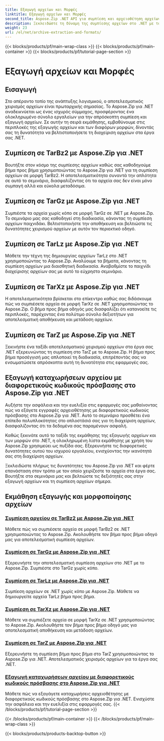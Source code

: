 ```yaml
---
title: Εξαγωγή αρχείων και Μορφές
linktitle: Εξαγωγή αρχείων και Μορφές
second_title: Aspose.Zip .NET API για συμπίεση και αρχειοθέτηση αρχείων
description: Ξεκλειδώστε τη δύναμη της συμπίεσης αρχείων στο .NET με το Aspose.Zip. Μάθετε να συμπιέζετε αρχεία σε διάφορες μορφές όπως TarBz2, TarGz και TarZ για αποτελεσματική αποθήκευση.
weight: 23
url: /el/net/archive-extraction-and-formats/
---
```


{{< blocks/products/pf/main-wrap-class >}}
{{< blocks/products/pf/main-container >}}
{{< blocks/products/pf/tutorial-page-section >}}

# Εξαγωγή αρχείων και Μορφές


## Εισαγωγή

Στο απέραντο τοπίο της ανάπτυξης λογισμικού, ο αποτελεσματικός χειρισμός αρχείων είναι πρωταρχικής σημασίας. Το Aspose.Zip για .NET αναδεικνύεται ως ένας ισχυρός σύμμαχος, προσφέροντας ένα ολοκληρωμένο σύνολο εργαλείων για την απρόσκοπτη συμπίεση και εξαγωγή αρχείων. Σε αυτήν τη σειρά εκμάθησης, εμβαθύνουμε στις περιπλοκές της εξαγωγής αρχείων και των διαφόρων μορφών, δίνοντάς σας τη δυνατότητα να βελτιστοποιήσετε τη διαχείριση αρχείων στα έργα σας .NET.

## Συμπίεση σε TarBz2 με Aspose.Zip για .NET

Βουτήξτε στον κόσμο της συμπίεσης αρχείων καθώς σας καθοδηγούμε βήμα προς βήμα χρησιμοποιώντας το Aspose.Zip για .NET για τη συμπίεση αρχείων σε μορφή TarBz2. Η αποτελεσματικότητα συναντά την απλότητα σε αυτό το σεμινάριο, διασφαλίζοντας ότι τα αρχεία σας δεν είναι μόνο συμπαγή αλλά και εύκολα μεταδόσιμα.

## Συμπίεση σε TarGz με Aspose.Zip για .NET

Συμπιέστε τα αρχεία χωρίς κόπο σε μορφή TarGz σε .NET με Aspose.Zip. Το σεμινάριο μας σας καθοδηγεί στη διαδικασία, κάνοντας τη συμπίεση αρχείων παιχνιδάκι. Βελτιστοποιήστε την αποθήκευση και βελτιώστε τις δυνατότητες χειρισμού αρχείων με αυτόν τον περιεκτικό οδηγό.

## Συμπίεση σε TarLz με Aspose.Zip για .NET

Μάθετε την τέχνη της δημιουργίας αρχείων TarLz στο .NET χρησιμοποιώντας το Aspose.Zip. Αναλύουμε τα βήματα, κάνοντας τη συμπίεση αρχείων μια διαισθητική διαδικασία. Αναβαθμίστε το παιχνίδι διαχείρισης αρχείων σας με αυτό το εύχρηστο σεμινάριο.

## Συμπίεση σε TarXz με Aspose.Zip για .NET

Η αποτελεσματικότητα βρίσκεται στο επίκεντρο καθώς σας διδάσκουμε πώς να συμπιέσετε αρχεία σε μορφή TarXz σε .NET χρησιμοποιώντας το Aspose.Zip. Ο βήμα προς βήμα οδηγός μας διασφαλίζει ότι κατανοείτε τις περιπλοκές, παρέχοντας ένα πολύτιμο σύνολο δεξιοτήτων για αποτελεσματική αποθήκευση και μετάδοση αρχείων.

## Συμπίεση σε TarZ με Aspose.Zip για .NET

Ξεκινήστε ένα ταξίδι αποτελεσματικού χειρισμού αρχείων στα έργα σας .NET εξερευνώντας τη συμπίεση στο TarZ με το Aspose.Zip. Η βήμα προς βήμα προσέγγισή μας απλοποιεί τη διαδικασία, επιτρέποντάς σας να ενσωματώσετε απρόσκοπτα αυτή τη δυνατότητα στις εφαρμογές σας.

## Εξαγωγή καταχωρήσεων αρχείου με διαφορετικούς κωδικούς πρόσβασης στο Aspose.Zip για .NET

Αυξήστε την ασφάλεια και την ευελιξία στις εφαρμογές σας μαθαίνοντας πώς να εξάγετε εγγραφές αρχειοθέτησης με διαφορετικούς κωδικούς πρόσβασης στο Aspose.Zip για .NET. Αυτό το σεμινάριο προσθέτει ένα επίπεδο πολυπλοκότητας στο οπλοστάσιό σας για τη διαχείριση αρχείων, διασφαλίζοντας ότι τα δεδομένα σας παραμένουν ασφαλή.

Καθώς ξεκινάτε αυτό το ταξίδι της εκμάθησης της εξαγωγής αρχείων και των μορφών στο .NET, η ολοκληρωμένη λίστα εκμάθησης με χρήση του Aspose.Zip χρησιμεύει ως πυξίδα σας. Εξερευνήστε τις διαφορετικές δυνατότητες αυτού του ισχυρού εργαλείου, ενισχύοντας την ικανότητά σας στη διαχείριση αρχείων.

Ξεκλειδώστε πλήρως τις δυνατότητες του Aspose.Zip για .NET και φέρτε επανάσταση στον τρόπο με τον οποίο χειρίζεστε τα αρχεία στα έργα σας. Βουτήξτε στα σεμινάρια μας και βελτιώστε τις δεξιότητές σας στην εξαγωγή αρχείων και τη συμπίεση αρχείων σήμερα.

## Εκμάθηση εξαγωγής και μορφοποίησης αρχείων
### [Συμπίεση αρχείου σε TarBz2 με Aspose.Zip για .NET](./compress-to-tar-bz2/)
Μάθετε πώς να συμπιέσετε αρχεία σε μορφή TarBz2 σε .NET χρησιμοποιώντας το Aspose.Zip. Ακολουθήστε τον βήμα προς βήμα οδηγό μας για αποτελεσματική συμπίεση αρχείων.
### [Συμπίεση σε TarGz με Aspose.Zip για .NET](./compress-to-tar-gz/)
Εξερευνήστε την αποτελεσματική συμπίεση αρχείων στο .NET με το Aspose.Zip. Συμπιέστε στο TarGz χωρίς κόπο.
### [Συμπίεση σε TarLz με Aspose.Zip για .NET](./compress-to-tar-lz/)
Συμπίεση αρχείων σε .NET χωρίς κόπο με Aspose.Zip. Μάθετε να δημιουργείτε αρχεία TarLz βήμα προς βήμα.
### [Συμπίεση σε TarXz με Aspose.Zip για .NET](./compress-to-tar-xz/)
Μάθετε να συμπιέζετε αρχεία σε μορφή TarXz σε .NET χρησιμοποιώντας το Aspose.Zip. Ακολουθήστε τον βήμα προς βήμα οδηγό μας για αποτελεσματική αποθήκευση και μετάδοση αρχείων.
### [Συμπίεση σε TarZ με Aspose.Zip για .NET](./compress-to-tar-z/)
Εξερευνήστε τη συμπίεση βήμα προς βήμα στο TarZ χρησιμοποιώντας το Aspose.Zip για .NET. Αποτελεσματικός χειρισμός αρχείων για τα έργα σας .NET.
### [Εξαγωγή καταχωρήσεων αρχείου με διαφορετικούς κωδικούς πρόσβασης στο Aspose.Zip για .NET](./extract-archive-different-passwords/)
Μάθετε πώς να εξαγάγετε καταχωρήσεις αρχειοθέτησης με διαφορετικούς κωδικούς πρόσβασης στο Aspose.Zip για .NET. Ενισχύστε την ασφάλεια και την ευελιξία στις εφαρμογές σας.
{{< /blocks/products/pf/tutorial-page-section >}}

{{< /blocks/products/pf/main-container >}}
{{< /blocks/products/pf/main-wrap-class >}}

{{< blocks/products/products-backtop-button >}}

